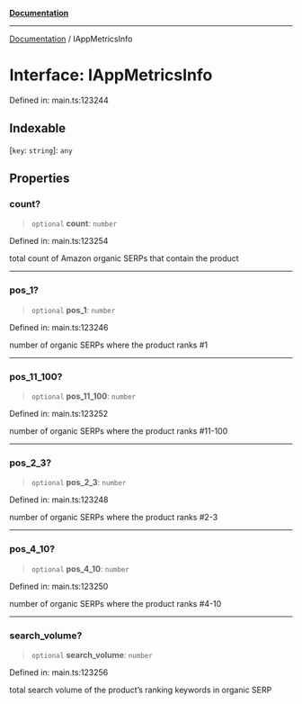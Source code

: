 [**Documentation**](../README.md)

***

[Documentation](../README.md) / IAppMetricsInfo

# Interface: IAppMetricsInfo

Defined in: main.ts:123244

## Indexable

\[`key`: `string`\]: `any`

## Properties

### count?

> `optional` **count**: `number`

Defined in: main.ts:123254

total count of Amazon organic SERPs that contain the product

***

### pos\_1?

> `optional` **pos\_1**: `number`

Defined in: main.ts:123246

number of organic SERPs where the product ranks #1

***

### pos\_11\_100?

> `optional` **pos\_11\_100**: `number`

Defined in: main.ts:123252

number of organic SERPs where the product ranks #11-100

***

### pos\_2\_3?

> `optional` **pos\_2\_3**: `number`

Defined in: main.ts:123248

number of organic SERPs where the product ranks #2-3

***

### pos\_4\_10?

> `optional` **pos\_4\_10**: `number`

Defined in: main.ts:123250

number of organic SERPs where the product ranks #4-10

***

### search\_volume?

> `optional` **search\_volume**: `number`

Defined in: main.ts:123256

total search volume of the product’s ranking keywords in organic SERP
